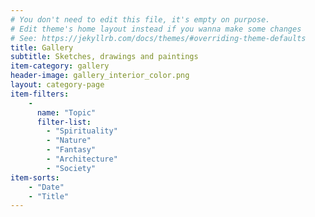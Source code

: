 ```yaml
---
# You don't need to edit this file, it's empty on purpose.
# Edit theme's home layout instead if you wanna make some changes
# See: https://jekyllrb.com/docs/themes/#overriding-theme-defaults
title: Gallery
subtitle: Sketches, drawings and paintings
item-category: gallery
header-image: gallery_interior_color.png
layout: category-page
item-filters:
    -
      name: "Topic"
      filter-list:
        - "Spirituality"
        - "Nature"
        - "Fantasy"
        - "Architecture"
        - "Society"
item-sorts:
    - "Date"
    - "Title"
---
```

